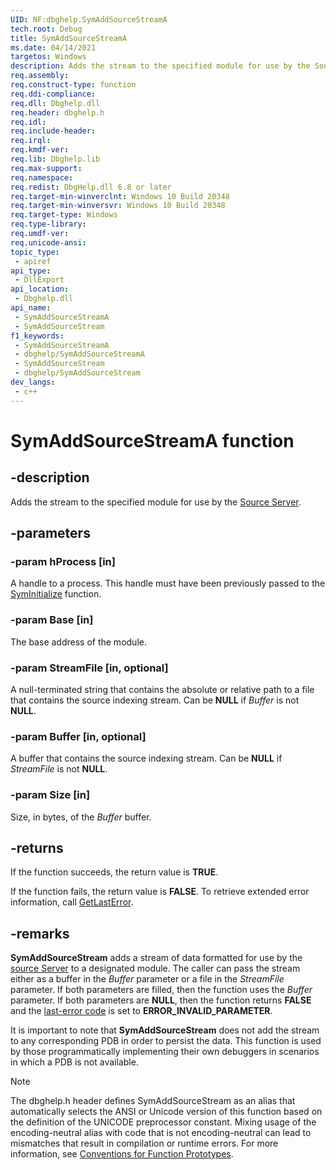 ```yaml
---
UID: NF:dbghelp.SymAddSourceStreamA
tech.root: Debug 
title: SymAddSourceStreamA
ms.date: 04/14/2021
targetos: Windows
description: Adds the stream to the specified module for use by the Source Server. (SymAddSourceStreamA)
req.assembly: 
req.construct-type: function
req.ddi-compliance: 
req.dll: Dbghelp.dll 
req.header: dbghelp.h
req.idl: 
req.include-header: 
req.irql: 
req.kmdf-ver: 
req.lib: Dbghelp.lib 
req.max-support: 
req.namespace: 
req.redist: DbgHelp.dll 6.8 or later 
req.target-min-winverclnt: Windows 10 Build 20348
req.target-min-winversvr: Windows 10 Build 20348
req.target-type: Windows 
req.type-library: 
req.umdf-ver: 
req.unicode-ansi: 
topic_type:
 - apiref
api_type:
 - DllExport
api_location:
 - Dbghelp.dll
api_name:
 - SymAddSourceStreamA
 - SymAddSourceStream
f1_keywords:
 - SymAddSourceStreamA
 - dbghelp/SymAddSourceStreamA
 - SymAddSourceStream
 - dbghelp/SymAddSourceStream
dev_langs:
 - c++
---
```


# SymAddSourceStreamA function

## -description

Adds the stream to the specified module for use by the <a href="/windows/desktop/Debug/source-server-and-source-indexing">Source Server</a>.

## -parameters

### -param hProcess [in]

A handle to a process. This handle must have been previously passed to the <a href="/windows/desktop/api/dbghelp/nf-dbghelp-syminitialize">SymInitialize</a> function.

### -param Base [in]

The base address of the module.

### -param StreamFile [in, optional]

A null-terminated string that contains the absolute or relative path to a file that contains the source indexing stream. Can be <b>NULL</b> if <i>Buffer</i> is not <b>NULL</b>.

### -param Buffer [in, optional]

A buffer that contains the source indexing stream. Can be <b>NULL</b> if <i>StreamFile</i> is not <b>NULL</b>.

### -param Size [in]

Size, in bytes, of the <i>Buffer</i> buffer.

## -returns

If the function succeeds, the return value is <b>TRUE</b>.

If the function fails, the return value is <b>FALSE</b>. To retrieve extended error information, call 
<a href="/windows/desktop/api/errhandlingapi/nf-errhandlingapi-getlasterror">GetLastError</a>.

## -remarks

<b>SymAddSourceStream</b> adds a stream of data formatted for use by the <a href="/windows/desktop/Debug/source-server-and-source-indexing">source Server</a> to a designated module. The caller can pass the stream either as a buffer in the <i>Buffer</i> parameter or a file in the <i>StreamFile</i> parameter. If both parameters are filled, then the function uses the <i>Buffer</i> parameter. If both parameters are <b>NULL</b>, then the function returns <b>FALSE</b> and the <a href="/windows/desktop/Debug/last-error-code">last-error code</a> is set to <b>ERROR_INVALID_PARAMETER</b>.

It is important to note that <b>SymAddSourceStream</b> does not add the stream to any corresponding PDB in order to persist the data. This function is used by those programmatically implementing their own debuggers in scenarios in which a PDB is not available.

> [!NOTE]
> The dbghelp.h header defines SymAddSourceStream as an alias that automatically selects the ANSI or Unicode version of this function based on the definition of the UNICODE preprocessor constant. Mixing usage of the encoding-neutral alias with code that is not encoding-neutral can lead to mismatches that result in compilation or runtime errors. For more information, see [Conventions for Function Prototypes](/windows/win32/intl/conventions-for-function-prototypes).

